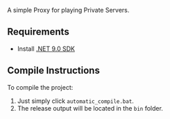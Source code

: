 A simple Proxy for playing Private Servers.

## Requirements

- Install [.NET 9.0 SDK](https://dotnet.microsoft.com/download/dotnet/9.0)

## Compile Instructions

To compile the project:
1. Just simply click `automatic_compile.bat`.
2. The release output will be located in the `bin` folder.
